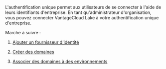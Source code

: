 L'authentification unique permet aux utilisateurs de se connecter à l'aide de leurs identifiants d'entreprise. En tant qu'administrateur d'organisation, vous pouvez connecter VantageCloud Lake à votre authentification unique d'entreprise.

Marche à suivre :

1.  [Ajouter un fournisseur d'identité](whf1680184025148.md)

2.  [Créer des domaines](ruf1680184116601.md)

3.  [Associer des domaines à des environnements](jbj1680184191443.md)
